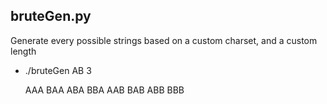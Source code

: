 ## bruteGen.py ##

Generate every possible strings based on a custom charset, and a custom length
- ./bruteGen AB 3

	AAA
	BAA
	ABA
	BBA
	AAB
	BAB
	ABB
	BBB
